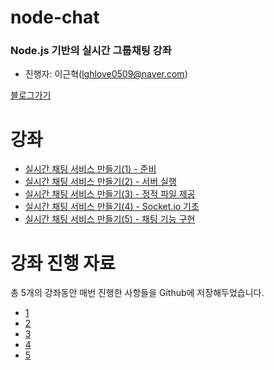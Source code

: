 # node-chat
### Node.js 기반의 실시간 그룹채팅 강좌
- 진행자: 이근혁(lghlove0509@naver.com)

[블로그가기](http://codevkr.tistory.com/)

# 강좌
- [실시간 채팅 서비스 만들기(1) - 준비](http://codevkr.tistory.com/58)
- [실시간 채팅 서비스 만들기(2) - 서버 실행](http://codevkr.tistory.com/59)
- [실시간 채팅 서비스 만들기(3) - 정적 파일 제공](http://codevkr.tistory.com/60)
- [실시간 채팅 서비스 만들기(4) - Socket.io 기초](http://codevkr.tistory.com/61)
- [실시간 채팅 서비스 만들기(5) - 채팅 기능 구현](http://codevkr.tistory.com/62)


# 강좌 진행 자료
총 5개의 강좌동안 매번 진행한 사항들을 Github에 저장해두었습니다.
- [1](https://github.com/leegeunhyeok/node-chat/tree/chapter_1)
- [2](https://github.com/leegeunhyeok/node-chat/tree/chapter_2)
- [3](https://github.com/leegeunhyeok/node-chat/tree/chapter_3)
- [4](https://github.com/leegeunhyeok/node-chat/tree/chapter_4)
- [5](https://github.com/leegeunhyeok/node-chat/tree/chapter_5)